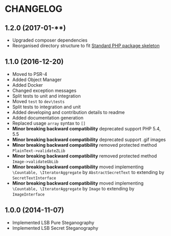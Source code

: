 CHANGELOG
=========

1.2.0 (2017-01-**)
------------------
* Upgraded composer dependencies
* Reorganised directory structure to fit [Standard PHP package skeleton](https://github.com/php-pds/skeleton)

1.1.0 (2016-12-20)
------------------
* Moved to PSR-4
* Added Object Manager
* Added Docker
* Changed exception messages
* Split tests to unit and integration
* Moved `test` to `dev\tests`
* Split tests to integration and unit
* Added developing and contribution details to readme
* Added documentation generation
* Replaced usage `array` syntax to `[]`
* **Minor breaking backward compatibility** deprecated support PHP 5.4, 5.5
* **Minor breaking backward compatibility** deprecated support .gif images
* **Minor breaking backward compatibility** removed protected method ``PlainText->validateZLib``
* **Minor breaking backward compatibility** removed protected method ``Image->validateGbLib``
* **Minor breaking backward compatibility** moved implementing ``\Countable, \IteratorAggregate`` by ``AbstractSecretText`` to extending by ``SecretTextInterface``
* **Minor breaking backward compatibility** moved implementing ``\Countable, \IteratorAggregate`` by ``Image`` to extending by ``ImageInterface``

1.0.0 (2014-11-07)
------------------
* Implemented LSB Pure Steganography
* Implemented LSB Secret Steganography 

